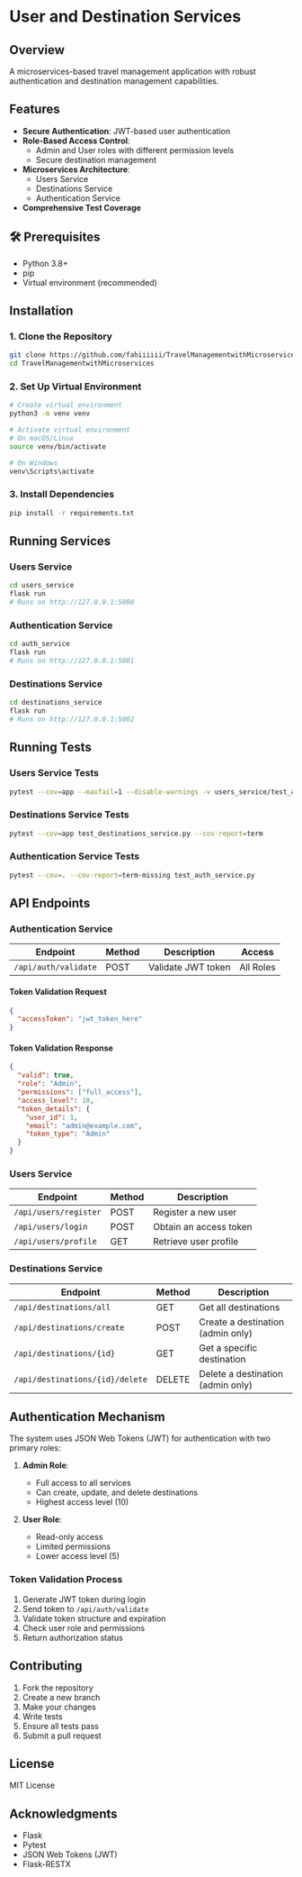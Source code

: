 # User and Destination Services

## Overview

A microservices-based travel management application with robust authentication and destination management capabilities.

## Features

- **Secure Authentication**: JWT-based user authentication
- **Role-Based Access Control**: 
  - Admin and User roles with different permission levels
  - Secure destination management
- **Microservices Architecture**:
  - Users Service
  - Destinations Service
  - Authentication Service
- **Comprehensive Test Coverage**

## 🛠 Prerequisites

- Python 3.8+
- pip
- Virtual environment (recommended)

## Installation

### 1. Clone the Repository

```bash
git clone https://github.com/fahiiiiii/TravelManagementwithMicroservices.git
cd TravelManagementwithMicroservices
```

### 2. Set Up Virtual Environment

```bash
# Create virtual environment
python3 -m venv venv

# Activate virtual environment
# On macOS/Linux
source venv/bin/activate

# On Windows
venv\Scripts\activate
```

### 3. Install Dependencies

```bash
pip install -r requirements.txt
```

## Running Services

### Users Service
```bash
cd users_service
flask run
# Runs on http://127.0.0.1:5000
```

### Authentication Service
```bash
cd auth_service
flask run
# Runs on http://127.0.0.1:5001
```

### Destinations Service
```bash
cd destinations_service
flask run
# Runs on http://127.0.0.1:5002
```


## Running Tests

### Users Service Tests
```bash
pytest --cov=app --maxfail=1 --disable-warnings -v users_service/test_app.py
```

### Destinations Service Tests
```bash
pytest --cov=app test_destinations_service.py --cov-report=term
```

### Authentication Service Tests
```bash
pytest --cov=. --cov-report=term-missing test_auth_service.py
```

## API Endpoints

### Authentication Service

| Endpoint | Method | Description | Access |
|----------|--------|-------------|--------|
| `/api/auth/validate` | POST | Validate JWT token | All Roles |

#### Token Validation Request
```json
{
  "accessToken": "jwt_token_here"
}
```

#### Token Validation Response
```json
{
  "valid": true,
  "role": "Admin",
  "permissions": ["full_access"],
  "access_level": 10,
  "token_details": {
    "user_id": 1,
    "email": "admin@example.com",
    "token_type": "Admin"
  }
}
```

### Users Service

| Endpoint | Method | Description |
|----------|--------|-------------|
| `/api/users/register` | POST | Register a new user |
| `/api/users/login` | POST | Obtain an access token |
| `/api/users/profile` | GET | Retrieve user profile |

### Destinations Service

| Endpoint | Method | Description |
|----------|--------|-------------|
| `/api/destinations/all` | GET | Get all destinations |
| `/api/destinations/create` | POST | Create a destination (admin only) |
| `/api/destinations/{id}` | GET | Get a specific destination |
| `/api/destinations/{id}/delete` | DELETE | Delete a destination (admin only) |

## Authentication Mechanism

The system uses JSON Web Tokens (JWT) for authentication with two primary roles:

1. **Admin Role**:
   - Full access to all services
   - Can create, update, and delete destinations
   - Highest access level (10)

2. **User Role**:
   - Read-only access
   - Limited permissions
   - Lower access level (5)

### Token Validation Process
1. Generate JWT token during login
2. Send token to `/api/auth/validate`
3. Validate token structure and expiration
4. Check user role and permissions
5. Return authorization status

## Contributing

1. Fork the repository
2. Create a new branch
3. Make your changes
4. Write tests
5. Ensure all tests pass
6. Submit a pull request

## License

MIT License

## Acknowledgments

- Flask
- Pytest
- JSON Web Tokens (JWT)
- Flask-RESTX

